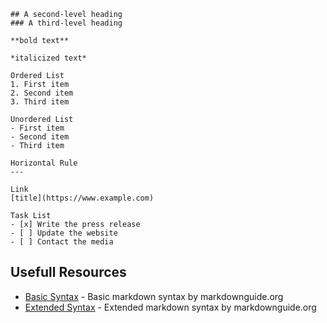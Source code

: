 ```# A first-level heading  - the biggest
## A second-level heading
### A third-level heading

**bold text**

*italicized text*

Ordered List
1. First item
2. Second item
3. Third item

Unordered List
- First item
- Second item
- Third item

Horizontal Rule
---

Link
[title](https://www.example.com)

Task List
- [x] Write the press release
- [ ] Update the website
- [ ] Contact the media

```

## Usefull Resources

- [Basic Syntax](https://www.markdownguide.org/basic-syntax/) - Basic markdown syntax by markdownguide.org
- [Extended Syntax](https://www.markdownguide.org/extended-syntax/) - Extended markdown syntax by markdownguide.org